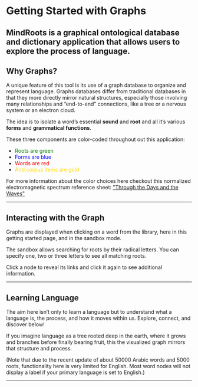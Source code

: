# Getting Started with Graphs

MindRoots is a graphical ontological database and dictionary application that allows users to explore the process of language.
---

## Why Graphs?

A unique feature of this tool is its use of a graph database to organize and represent language.  Graphs databases differ from traditional databases in that they more directly mirror natural structures, especially those involving many relationships and “end-to-end” connections, like a tree or a nervous system or an electron cloud.

The idea is to isolate a word’s essential **sound** and **root** and all it’s various **forms** and **grammatical functions**. 

These three components are color-coded throughout out this application:

+ <span style="color:green;">Roots are green</span>
+ <span style="color:blue;">Forms are blue</span>
+ <span style="color:red;">Words are red</span>
+ <span style="color:gold;">And corpus items are gold</span>

For more information about the color choices here checkout this normalized electromagnetic spectrum reference sheet:  ["Through the Days and the Waves"](/elements)



---

## Interacting with the Graph

Graphs are displayed when clicking on a word from the library, here in this getting started page, and in the sandbox mode.

The sandbox allows searching for roots by their radical letters.  You can specify one, two or three letters to see all matching roots.

Click a node to reveal its links and click it again to see additional information. 
  

---

## Learning Language

The aim here isn’t only to learn a language but to understand what a language is, the process, and how it moves within us. Explore, connect, and discover below!

If you imagine language as a tree rooted deep in the earth, where it grows and branches before finally bearing fruit, this the visualized graph mirrors that structure and process.

(Note that due to the recent update of about 50000 Arabic words and 5000 roots, functionality here is very limited for English.  Most word nodes will not display a label if your primary language is set to English.)

---